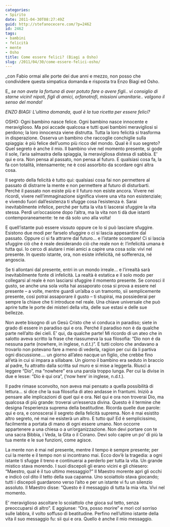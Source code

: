 ```yaml
---
categories:
- Spirito
date: 2011-04-30T08:27:49Z
guid: http://stefanocecere.com/?p=2462
id: 2462
tags:
- bambini
- felicità
- mente
- Osho
title: Come essere felici? (Biagi a Osho)
slug: /2011/04/30/come-essere-felici-osho/
---
```


_con Fabio ormai alle porte dei due anni e mezzo, non posso che condividere questa simpatica domanda e risposta tra Enzo Biagi ed Osho.
  
E_ _se non avete la fortuna di aver potuto fare o avere figli.. vi consiglio di starne vicini! nipoti, figli di amici, orfanotrofi, missioni umanitarie.. valgono il senso del mondo!_

_ENZO BIAGI: L’ultima domanda, qual è la tua ricetta per essere felici?_

OSHO: Ogni bambino nasce felice. Ogni bambino nasce innocente e meraviglioso. Ma poi accade qualcosa e tutti quei bambini meravigliosi si perdono; la loro innocenza viene distrutta. Tutta la loro felicità si trasforma in disperazione. Osserva un bambino che raccoglie conchiglie sulla spiaggia: è più felice dell’uomo più ricco del mondo. Qual è il suo segreto? Quel segreto è anche il mio. Il bambino vive nel momento presente, si gode il sole, l’aria salmastra della spiaggia, la meravigliosa distesa di sabbia. E’ qui e ora. Non pensa al passato, non pensa al futuro. E qualsiasi cosa fa, la fa con totalità, intensamente; ne è così assorbito da scordare ogni altra cosa.

Il segreto della felicità è tutto qui: qualsiasi cosa fai non permettere al passato di distrarre la mente e non permettere al futuro di disturbarti. Perché il passato non esiste più e il futuro non esiste ancora. Vivere nei ricordi, vivere nell’immaginazione significa vivere una vita non esistenziale; e vivendo fuori dall’esistenza ti sfugge cosa l’esistenza è. Sarai inevitabilmente infelice, perché per tutta la vita ti lascerai sfuggire la vita stessa. Perdi un’occasione dopo l’altra, ma la vita non ti dà due istanti contemporaneamente: te ne dà solo uno alla volta!

E quell’istante può essere vissuto oppure ce lo si può lasciare sfuggire. Esistono due modi per farselo sfuggire o ci si lascia appesantire dal passato. Oppure ci si fa attrarre dal futuro… e l’istante scompare! Ci si lascia sfuggire ciò che è reale desiderando ciò che reale non è: l’infelicità umana è tutta qui. Io cerco di aiutare i miei amici a capire una cosa sola: vivi nel presente. In questo istante, ora, non esiste infelicità, né sofferenza, né angoscia.

Se ti allontani dal presente, entri in un mondo irreale… e l’irrealtà sarà inevitabilmente fonte di infelicità. La realtà è estatica e il solo modo per collegarsi al reale è non lasciarsi sfuggire il momento presente. Se conosci il gusto, se anche una sola volta hai assaporato cosa si prova a essere nel presente – a volte, mentre guardi un’alba o un tramonto, sii semplicemente presente, così potrai assaporare il gusto – ti stupirai, ma possiederai per sempre la chiave che ti introduce nel reale. Una chiave universale che può aprire tutte le porte dei misteri della vita, delle sue estasi e delle sue bellezze.

Non avete bisogno di un Gesù Cristo che vi conduca in paradiso; siete in grado di essere in paradiso qui e ora. Perché il paradiso non è da qualche parte nell’alto dei cieli. E’ qui, da qualche parte! Mi ricordo di un ateo che in salotto aveva scritto la frase che riassumeva la sua filosofia: “Dio non é da nessuna parte (nowhere, in inglese, n.d.t.)”. E tutti coloro che andavano a trovarlo non potevano fare a meno di vederla, ragion per cui da li partiva ogni discussione…. un giorno all’ateo nacque un figlio, che crebbe fino all’età in cui si impara a sillabare. Un giorno il bambino era seduto in braccio al padre, fu attratto dalla scritta sul muro e si mise a leggerla. Riuscì a leggere “Dio”, ma “nowhere” era una parola troppo lunga. Per cui la divise in due e lesse: “Dio è qui ora”, (‘now here’ in inglese, n.d.t.).

Il padre rimase sconvolto, non aveva mai pensato a quella possibilità di lettura… si dice che la sua filosofia di ateo andasse in frantumi. Iniziò a pensare alle implicazioni di quel qui e ora. Nel qui e ora non troverai Dio, ma qualcosa di più grande: troverai un’essenza divina. Questo è il termine che designa l’esperienza suprema della beatitudine. Ricorda quelle due parole: qui e ora, e conoscerai il segreto della felicità suprema. Non è mai esistito altro segreto, né mai ne esisterà un altro. E tutto qui! Ed è semplicissimo, facilmente a portata di mano di ogni essere umano. Non occorre appartenere a una chiesa o a un’organizzazione. Non devi portare con te una sacra Bibbia, i Veda, la Gita o il Corano. Devi solo capire un po’ di più la tua mente e le sue funzioni, come agisce.

La mente non è mai nel presente, mentre il tempo è sempre presente; per cui la mente e il tempo non si incontrano mai. Ecco dov’è la tragedia: a ogni istante ti sfugge il treno e continuerai a perderlo per tutta la vita. Un grande mistico stava morendo. I suoi discepoli gli erano vicini e gli chiesero: “Maestro, qual è il tuo ultimo messaggio?” Il Maestro morente aprì gli occhi e indicò col dito il tetto della sua capanna. Uno scoiattolo stava giocando; tutti i discepoli guardarono verso l’alto e per un istante vi fu un silenzio assoluto. Il Maestro disse: “Questo è il messaggio di tutta la mia vita. Vivi nel momento.

E’ meraviglioso ascoltare lo scoiattolo che gioca sul tetto, senza preoccuparsi di altro”. E aggiunse: “Ora, posso morire” e morì col sorriso sulle labbra, il volto soffuso di beatitudine. Perfino nell’ultimo istante della vita il suo messaggio fu: sii qui e ora. Quello è anche il mio messaggio.

&nbsp;

&nbsp;